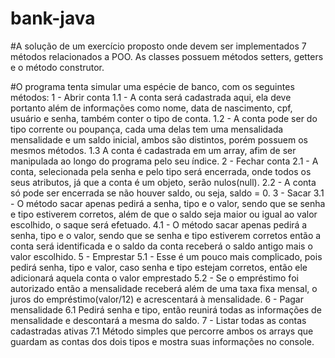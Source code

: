 # bank-java

#A solução de um exercício proposto onde devem ser implementados 7 métodos relacionados a POO. As classes possuem métodos setters, getters e o método construtor.

#O programa tenta simular uma espécie de banco, com os seguintes métodos:
  1 - Abrir conta
    1.1 - A conta será cadastrada aqui, ela deve portanto além de informações como nome, data de nascimento, cpf, usuário e senha, também conter o tipo de conta.
    1.2 - A conta pode ser do tipo corrente ou poupança, cada uma delas tem uma mensalidada mensalidade e um saldo inicial, ambos são distintos, porém possuem os mesmos métodos.
    1.3 A conta é cadastrada em um array, afim de ser manipulada ao longo do programa pelo seu índice.
  2 - Fechar conta
    2.1 - A conta, selecionada pela senha e pelo tipo será encerrada, onde todos os seus atributos, já que a conta é um objeto, serão nulos(null).
    2.2 - A conta só pode ser encerrada se não houver saldo, ou seja, saldo = 0.
  3 - Sacar
    3.1 - O método sacar apenas pedirá a senha, tipo e o valor, sendo que se senha e tipo estiverem corretos, além de que o saldo seja maior ou igual ao valor escolhido, o saque será efetuado.
    4.1 - O método sacar apenas pedirá a senha, tipo e o valor, sendo que se senha e tipo estiverem corretos então a conta será identificada e o saldo da conta receberá o saldo antigo mais o valor escolhido.
  5 - Emprestar
    5.1 - Esse é um pouco mais complicado, pois pedirá senha, tipo e valor, caso senha e tipo estejam corretos, então ele adicionará aquela conta o valor emprestado
    5.2 - Se o empréstimo foi autorizado então a mensalidade receberá além de uma taxa fixa mensal, o juros do empréstimo(valor/12) e acrescentará à mensalidade.
  6 - Pagar mensalidade
    6.1 Pedirá senha e tipo, então reunirá todas as informações de mensalidade e descontará a mesma do saldo.
  7 - Listar todas as contas cadastradas ativas
    7.1 Método simples que percorre ambos os arrays que guardam as contas dos dois tipos e mostra suas informações no console.
